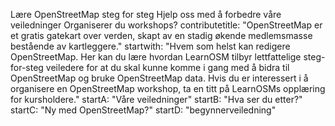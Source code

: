 Lære OpenStreetMap steg for steg
Hjelp oss med å forbedre våre veiledninger
Organiserer du workshops?
contributetitle: "OpenStreetMap er et gratis gatekart over verden, skapt av en stadig økende medlemsmasse bestående av kartleggere."
startwith: "Hvem som helst kan redigere OpenStreetMap. Her kan du lære hvordan LearnOSM tilbyr lettfattelige steg-for-steg veiledere for at du skal kunne komme i gang med å bidra til OpenStreetMap og bruke OpenStreetMap data. Hvis du er interessert i å organisere en OpenStreetMap workshop, ta en titt på LearnOSMs opplæring for kursholdere."
startA: "Våre veiledninger"
startB: "Hva ser du etter?"
startC: "Ny med OpenStreetMap?"
startD: "begynnerveiledning"
